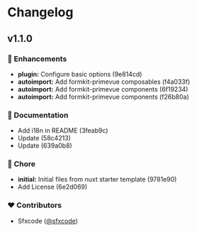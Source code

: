# Changelog


## v1.1.0


### 🚀 Enhancements

- **plugin:** Configure basic options (9e814cd)
- **autoimport:** Add formkit-primevue composables (f4a033f)
- **autoimport:** Add formkit-primevue components (6f19234)
- **autoimport:** Add formkit-primevue components (f26b80a)

### 📖 Documentation

- Add i18n in README (3feab9c)
- Update (58c4213)
- Update (639a0b8)

### 🏡 Chore

- **initial:** Initial files from nuxt starter template (9781e90)
- Add License (6e2d069)

### ❤️ Contributors

- Sfxcode ([@sfxcode](http://github.com/sfxcode))

